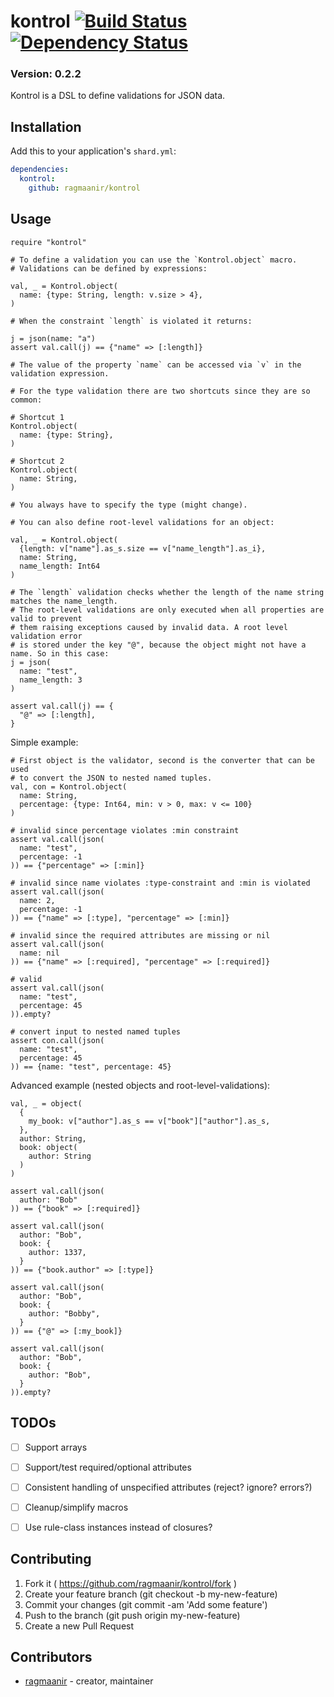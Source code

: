 # kontrol [![Build Status](https://travis-ci.org/Ragmaanir/kontrol.svg?branch=master)](https://travis-ci.org/Ragmaanir/kontrol)[![Dependency Status](https://shards.rocks/badge/github/ragmaanir/kontrol/status.svg)](https://shards.rocks/github/ragmaanir/kontrol)

### Version: 0.2.2

Kontrol is a DSL to define validations for JSON data.

## Installation

Add this to your application's `shard.yml`:

```yaml
dependencies:
  kontrol:
    github: ragmaanir/kontrol
```

## Usage

```crystal
require "kontrol"
```

```crystal
# To define a validation you can use the `Kontrol.object` macro.
# Validations can be defined by expressions:

val, _ = Kontrol.object(
  name: {type: String, length: v.size > 4},
)

# When the constraint `length` is violated it returns:

j = json(name: "a")
assert val.call(j) == {"name" => [:length]}

# The value of the property `name` can be accessed via `v` in the validation expression.

# For the type validation there are two shortcuts since they are so common:

# Shortcut 1
Kontrol.object(
  name: {type: String},
)

# Shortcut 2
Kontrol.object(
  name: String,
)

# You always have to specify the type (might change).

# You can also define root-level validations for an object:

val, _ = Kontrol.object(
  {length: v["name"].as_s.size == v["name_length"].as_i},
  name: String,
  name_length: Int64
)

# The `length` validation checks whether the length of the name string matches the name_length.
# The root-level validations are only executed when all properties are valid to prevent
# them raising exceptions caused by invalid data. A root level validation error
# is stored under the key "@", because the object might not have a name. So in this case:
j = json(
  name: "test",
  name_length: 3
)

assert val.call(j) == {
  "@" => [:length],
}

```

Simple example:

```crystal
# First object is the validator, second is the converter that can be used
# to convert the JSON to nested named tuples.
val, con = Kontrol.object(
  name: String,
  percentage: {type: Int64, min: v > 0, max: v <= 100}
)

# invalid since percentage violates :min constraint
assert val.call(json(
  name: "test",
  percentage: -1
)) == {"percentage" => [:min]}

# invalid since name violates :type-constraint and :min is violated
assert val.call(json(
  name: 2,
  percentage: -1
)) == {"name" => [:type], "percentage" => [:min]}

# invalid since the required attributes are missing or nil
assert val.call(json(
  name: nil
)) == {"name" => [:required], "percentage" => [:required]}

# valid
assert val.call(json(
  name: "test",
  percentage: 45
)).empty?

# convert input to nested named tuples
assert con.call(json(
  name: "test",
  percentage: 45
)) == {name: "test", percentage: 45}

```

Advanced example (nested objects and root-level-validations):

```crystal
val, _ = object(
  {
    my_book: v["author"].as_s == v["book"]["author"].as_s,
  },
  author: String,
  book: object(
    author: String
  )
)

assert val.call(json(
  author: "Bob"
)) == {"book" => [:required]}

assert val.call(json(
  author: "Bob",
  book: {
    author: 1337,
  }
)) == {"book.author" => [:type]}

assert val.call(json(
  author: "Bob",
  book: {
    author: "Bobby",
  }
)) == {"@" => [:my_book]}

assert val.call(json(
  author: "Bob",
  book: {
    author: "Bob",
  }
)).empty?

```

## TODOs

- [ ] Support arrays
- [ ] Support/test required/optional attributes
- [ ] Consistent handling of unspecified attributes (reject? ignore? errors?)
- [ ] Cleanup/simplify macros
- [ ] Use rule-class instances instead of closures?


## Contributing

1. Fork it ( https://github.com/ragmaanir/kontrol/fork )
2. Create your feature branch (git checkout -b my-new-feature)
3. Commit your changes (git commit -am 'Add some feature')
4. Push to the branch (git push origin my-new-feature)
5. Create a new Pull Request

## Contributors

- [ragmaanir](https://github.com/ragmaanir) - creator, maintainer
